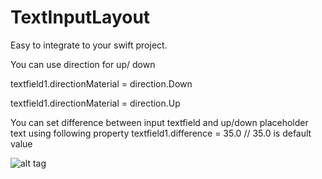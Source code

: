 # TextInputLayout
Easy to integrate to your swift project.

You can use direction for up/ down 

 textfield1.directionMaterial = direction.Down
 
 textfield1.directionMaterial = direction.Up
 
 You can set difference between input textfield and up/down placeholder text using following property
 textfield1.difference = 35.0 // 35.0 is default value
 
 

![alt tag](https://cloud.githubusercontent.com/assets/6309880/16728519/63d4231e-4784-11e6-8c92-ebb461206d08.png)
